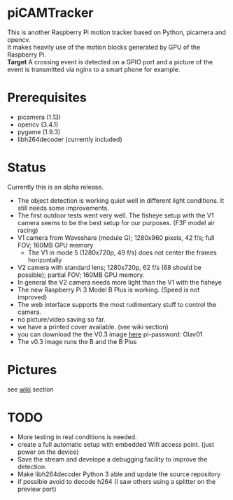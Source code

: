 # piCAMTracker
This is another Raspberry Pi motion tracker based on Python, picamera and opencv.   
It makes heavily use of the motion blocks generated by GPU of the Raspberry Pi.   
**Target** A crossing event is detected on a GPIO port and a picture of the event is transmitted via nginx to a smart phone for example.

# Prerequisites
* picamera (1.13)
* opencv (3.4.1)
* pygame (1.9.3)
* libh264decoder   (currently included)  
 
# Status
Currently this is an alpha release.   
* The object detection is working quiet well in different light conditions. It still needs some improvements.
* The first outdoor tests went very well. The fisheye setup with the V1 camera seems to be the best setup for our purposes. (F3F model air racing)
 * V1 camera from Waveshare (module G); 1280x960 pixels, 42 f/s; full FOV; 160MB GPU memory
   * The V1 in mode 5 (1280x720p, 49 f/s) does not center the frames horizontally
 * V2 camera with standard lens; 1280x720p, 62 f/s (68 should be possible); partial FOV; 160MB GPU memory.
 * In general the V2 camera needs more light than the V1 with the fisheye
* The new Raspberry Pi 3 Model B Plus is working. (Speed is not improved)
* The web interface supports the most rudimentary stuff to control the camera.
* no picture/video saving so far.   
* we have a printed cover available. (see wiki section)
* you can download the the V0.3 image [here](https://drive.google.com/file/d/1fq3jb0tYNVIxhNmgaASyJYLsajSUOv0g/view?usp=sharing)
  pi-password: Olav01
* The v0.3 image runs the B and the B Plus

# Pictures
see [wiki](https://github.com/barney-NG/piCAMTracker/wiki) section

# TODO
* More testing in real conditions is needed.
* create a full automatic setup with embedded Wifi access point. (just power on the device)
* Save the stream and develope a debugging facility to improve the detection.
* Make libh264decoder Python 3 able and update the source repository
* if possible avoid to decode h264  (I saw others using a splitter on the preview port)
